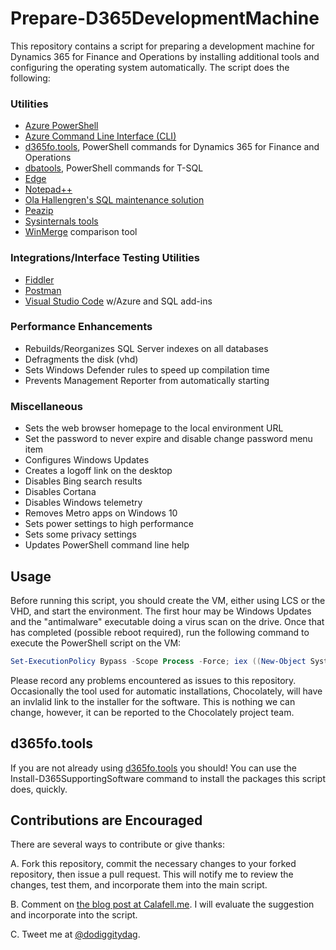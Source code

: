 # Prepare-D365DevelopmentMachine
This repository contains a script for preparing a development machine for Dynamics 365 for Finance and Operations by installing additional tools and configuring the operating system automatically.  The script does the following:

### Utilities
*	[Azure PowerShell](https://docs.microsoft.com/en-us/powershell/azure/overview?view=azurermps-6.11.0)
*	[Azure Command Line Interface (CLI)](https://docs.microsoft.com/en-us/cli/azure/get-started-with-azure-cli?view=azure-cli-latest)
*	[d365fo.tools](https://github.com/d365collaborative/d365fo.tools), PowerShell commands for Dynamics 365 for Finance and Operations
*	[dbatools](https://dbatools.io/), PowerShell commands for T-SQL
*	[Edge](https://www.microsoft.com/en-us/edge)
*	[Notepad++](https://notepad-plus-plus.org/)
*	[Ola Hallengren's SQL maintenance solution](https://ola.hallengren.com/)
*	[Peazip](http://www.peazip.org/)
*	[Sysinternals tools](https://docs.microsoft.com/en-us/sysinternals/)
*	[WinMerge](http://winmerge.org/) comparison tool

### Integrations/Interface Testing Utilities
*	[Fiddler](https://www.telerik.com/fiddler)
*	[Postman](https://www.getpostman.com/)
*	[Visual Studio Code](https://code.visualstudio.com/) w/Azure and SQL add-ins

### Performance Enhancements
* Rebuilds/Reorganizes SQL Server indexes on all databases
* Defragments the disk (vhd)
* Sets Windows Defender rules to speed up compilation time
* Prevents Management Reporter from automatically starting

### Miscellaneous
* Sets the web browser homepage to the local environment URL
* Set the password to never expire and disable change password menu item
* Configures Windows Updates
* Creates a logoff link on the desktop
* Disables Bing search results
* Disables Cortana
* Disables Windows telemetry
* Removes Metro apps on Windows 10
* Sets power settings to high performance
* Sets some privacy settings
* Updates PowerShell command line help

## Usage
Before running this script, you should create the VM, either using LCS or the VHD, and start the environment.  The first hour may be Windows Updates and the "antimalware" executable doing a virus scan on the drive.  Once that has completed (possible reboot required), run the following command to execute the PowerShell script on the VM:

```powershell
Set-ExecutionPolicy Bypass -Scope Process -Force; iex ((New-Object System.Net.WebClient).DownloadString('https://raw.githubusercontent.com/veriland/D365FO-Prepare-D365DevelopmentMachine/master/Prepare-D365DevelopmentMachine.ps1'))
```
Please record any problems encountered as issues to this repository.  Occasionally the tool used for automatic installations, Chocolately, will have an invlalid link to the installer for the software.  This is nothing we can change, however, it can be reported to the Chocolately project team.

## d365fo.tools
If you are not already using [d365fo.tools](https://github.com/d365collaborative/d365fo.tools) you should!  You can use the Install-D365SupportingSoftware command to install the packages this script does, quickly.

## Contributions are Encouraged
There are several ways to contribute or give thanks:

A. Fork this repository, commit the necessary changes to your forked repository, then issue a pull request.  This will notify me to review the changes, test them, and incorporate them into the main script.

B. Comment on [the blog post at Calafell.me](http://calafell.me/automatically-prepare-a-development-vm-for-microsoft-dynamics-365-for-finance-and-operations/).  I will evaluate the suggestion and incorporate into the script.

C. Tweet me at [@dodiggitydag](https://twitter.com/dodiggitydag).
